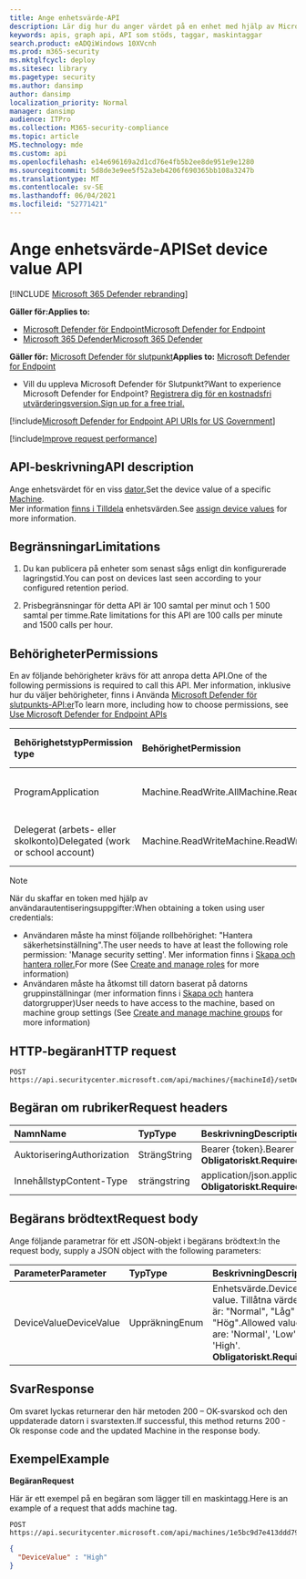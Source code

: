 ```yaml
---
title: Ange enhetsvärde-API
description: Lär dig hur du anger värdet på en enhet med hjälp av Microsoft Defender för Endpoint API.
keywords: apis, graph api, API som stöds, taggar, maskintaggar
search.product: eADQiWindows 10XVcnh
ms.prod: m365-security
ms.mktglfcycl: deploy
ms.sitesec: library
ms.pagetype: security
ms.author: dansimp
author: dansimp
localization_priority: Normal
manager: dansimp
audience: ITPro
ms.collection: M365-security-compliance
ms.topic: article
MS.technology: mde
ms.custom: api
ms.openlocfilehash: e14e696169a2d1cd76e4fb5b2ee8de951e9e1280
ms.sourcegitcommit: 5d8de3e9ee5f52a3eb4206f690365bb108a3247b
ms.translationtype: MT
ms.contentlocale: sv-SE
ms.lasthandoff: 06/04/2021
ms.locfileid: "52771421"
---
```

# <a name="set-device-value-api"></a><span data-ttu-id="e140f-104">Ange enhetsvärde-API</span><span class="sxs-lookup"><span data-stu-id="e140f-104">Set device value API</span></span>

[!INCLUDE [Microsoft 365 Defender rebranding](../../includes/microsoft-defender.md)]

<span data-ttu-id="e140f-105">**Gäller för:**</span><span class="sxs-lookup"><span data-stu-id="e140f-105">**Applies to:**</span></span>
- [<span data-ttu-id="e140f-106">Microsoft Defender för Endpoint</span><span class="sxs-lookup"><span data-stu-id="e140f-106">Microsoft Defender for Endpoint</span></span>](https://go.microsoft.com/fwlink/p/?linkid=2154037)
- [<span data-ttu-id="e140f-107">Microsoft 365 Defender</span><span class="sxs-lookup"><span data-stu-id="e140f-107">Microsoft 365 Defender</span></span>](https://go.microsoft.com/fwlink/?linkid=2118804)

<span data-ttu-id="e140f-108">**Gäller för:** [Microsoft Defender för slutpunkt](https://go.microsoft.com/fwlink/?linkid=2154037)</span><span class="sxs-lookup"><span data-stu-id="e140f-108">**Applies to:** [Microsoft Defender for Endpoint](https://go.microsoft.com/fwlink/?linkid=2154037)</span></span>

- <span data-ttu-id="e140f-109">Vill du uppleva Microsoft Defender för Slutpunkt?</span><span class="sxs-lookup"><span data-stu-id="e140f-109">Want to experience Microsoft Defender for Endpoint?</span></span> [<span data-ttu-id="e140f-110">Registrera dig för en kostnadsfri utvärderingsversion.</span><span class="sxs-lookup"><span data-stu-id="e140f-110">Sign up for a free trial.</span></span>](https://www.microsoft.com/microsoft-365/windows/microsoft-defender-atp?ocid=docs-wdatp-exposedapis-abovefoldlink) 

[!include[Microsoft Defender for Endpoint API URIs for US Government](../../includes/microsoft-defender-api-usgov.md)]

[!include[Improve request performance](../../includes/improve-request-performance.md)]


## <a name="api-description"></a><span data-ttu-id="e140f-111">API-beskrivning</span><span class="sxs-lookup"><span data-stu-id="e140f-111">API description</span></span>

<span data-ttu-id="e140f-112">Ange enhetsvärdet för en viss [dator.](machine.md)</span><span class="sxs-lookup"><span data-stu-id="e140f-112">Set the device value of a specific [Machine](machine.md).</span></span><br>
<span data-ttu-id="e140f-113">Mer information [finns i Tilldela](tvm-assign-device-value.md) enhetsvärden.</span><span class="sxs-lookup"><span data-stu-id="e140f-113">See [assign device values](tvm-assign-device-value.md) for more information.</span></span>

## <a name="limitations"></a><span data-ttu-id="e140f-114">Begränsningar</span><span class="sxs-lookup"><span data-stu-id="e140f-114">Limitations</span></span>

1. <span data-ttu-id="e140f-115">Du kan publicera på enheter som senast sågs enligt din konfigurerade lagringstid.</span><span class="sxs-lookup"><span data-stu-id="e140f-115">You can post on devices last seen according to your configured retention period.</span></span>

2. <span data-ttu-id="e140f-116">Prisbegränsningar för detta API är 100 samtal per minut och 1 500 samtal per timme.</span><span class="sxs-lookup"><span data-stu-id="e140f-116">Rate limitations for this API are 100 calls per minute and 1500 calls per hour.</span></span>


## <a name="permissions"></a><span data-ttu-id="e140f-117">Behörigheter</span><span class="sxs-lookup"><span data-stu-id="e140f-117">Permissions</span></span>

<span data-ttu-id="e140f-118">En av följande behörigheter krävs för att anropa detta API.</span><span class="sxs-lookup"><span data-stu-id="e140f-118">One of the following permissions is required to call this API.</span></span> <span data-ttu-id="e140f-119">Mer information, inklusive hur du väljer behörigheter, finns i Använda [Microsoft Defender för slutpunkts-API:er](apis-intro.md)</span><span class="sxs-lookup"><span data-stu-id="e140f-119">To learn more, including how to choose permissions, see [Use Microsoft Defender for Endpoint APIs](apis-intro.md)</span></span>

<span data-ttu-id="e140f-120">Behörighetstyp</span><span class="sxs-lookup"><span data-stu-id="e140f-120">Permission type</span></span> |    <span data-ttu-id="e140f-121">Behörighet</span><span class="sxs-lookup"><span data-stu-id="e140f-121">Permission</span></span>    |    <span data-ttu-id="e140f-122">Visningsnamn för behörighet</span><span class="sxs-lookup"><span data-stu-id="e140f-122">Permission display name</span></span>
:---|:---|:---
<span data-ttu-id="e140f-123">Program</span><span class="sxs-lookup"><span data-stu-id="e140f-123">Application</span></span> |    <span data-ttu-id="e140f-124">Machine.ReadWrite.All</span><span class="sxs-lookup"><span data-stu-id="e140f-124">Machine.ReadWrite.All</span></span> |    <span data-ttu-id="e140f-125">"Läsa och skriva all maskininformation"</span><span class="sxs-lookup"><span data-stu-id="e140f-125">'Read and write all machine information'</span></span>
<span data-ttu-id="e140f-126">Delegerat (arbets- eller skolkonto)</span><span class="sxs-lookup"><span data-stu-id="e140f-126">Delegated (work or school account)</span></span> | <span data-ttu-id="e140f-127">Machine.ReadWrite</span><span class="sxs-lookup"><span data-stu-id="e140f-127">Machine.ReadWrite</span></span> | <span data-ttu-id="e140f-128">Maskininformation för läsning och skrivning</span><span class="sxs-lookup"><span data-stu-id="e140f-128">'Read and write machine information'</span></span>

>[!Note]
> <span data-ttu-id="e140f-129">När du skaffar en token med hjälp av användarautentiseringsuppgifter:</span><span class="sxs-lookup"><span data-stu-id="e140f-129">When obtaining a token using user credentials:</span></span>
>
>- <span data-ttu-id="e140f-130">Användaren måste ha minst följande rollbehörighet: "Hantera säkerhetsinställning".</span><span class="sxs-lookup"><span data-stu-id="e140f-130">The user needs to have at least the following role permission: 'Manage security setting'.</span></span> <span data-ttu-id="e140f-131">Mer information finns i [Skapa och hantera roller.](user-roles.md)</span><span class="sxs-lookup"><span data-stu-id="e140f-131">For more  (See [Create and manage roles](user-roles.md) for more information)</span></span>
>- <span data-ttu-id="e140f-132">Användaren måste ha åtkomst till datorn baserat på datorns gruppinställningar (mer information finns i [Skapa och](machine-groups.md) hantera datorgrupper)</span><span class="sxs-lookup"><span data-stu-id="e140f-132">User needs to have access to the machine, based on machine group settings (See [Create and manage machine groups](machine-groups.md) for more information)</span></span>

## <a name="http-request"></a><span data-ttu-id="e140f-133">HTTP-begäran</span><span class="sxs-lookup"><span data-stu-id="e140f-133">HTTP request</span></span>

```http
POST https://api.securitycenter.microsoft.com/api/machines/{machineId}/setDeviceValue
```

## <a name="request-headers"></a><span data-ttu-id="e140f-134">Begäran om rubriker</span><span class="sxs-lookup"><span data-stu-id="e140f-134">Request headers</span></span>

<span data-ttu-id="e140f-135">Namn</span><span class="sxs-lookup"><span data-stu-id="e140f-135">Name</span></span> | <span data-ttu-id="e140f-136">Typ</span><span class="sxs-lookup"><span data-stu-id="e140f-136">Type</span></span> | <span data-ttu-id="e140f-137">Beskrivning</span><span class="sxs-lookup"><span data-stu-id="e140f-137">Description</span></span>
:---|:---|:---
<span data-ttu-id="e140f-138">Auktorisering</span><span class="sxs-lookup"><span data-stu-id="e140f-138">Authorization</span></span> | <span data-ttu-id="e140f-139">Sträng</span><span class="sxs-lookup"><span data-stu-id="e140f-139">String</span></span> | <span data-ttu-id="e140f-140">Bearer {token}.</span><span class="sxs-lookup"><span data-stu-id="e140f-140">Bearer {token}.</span></span> <span data-ttu-id="e140f-141">**Obligatoriskt.**</span><span class="sxs-lookup"><span data-stu-id="e140f-141">**Required**.</span></span>
<span data-ttu-id="e140f-142">Innehållstyp</span><span class="sxs-lookup"><span data-stu-id="e140f-142">Content-Type</span></span> | <span data-ttu-id="e140f-143">sträng</span><span class="sxs-lookup"><span data-stu-id="e140f-143">string</span></span> | <span data-ttu-id="e140f-144">application/json.</span><span class="sxs-lookup"><span data-stu-id="e140f-144">application/json.</span></span> <span data-ttu-id="e140f-145">**Obligatoriskt.**</span><span class="sxs-lookup"><span data-stu-id="e140f-145">**Required**.</span></span>

## <a name="request-body"></a><span data-ttu-id="e140f-146">Begärans brödtext</span><span class="sxs-lookup"><span data-stu-id="e140f-146">Request body</span></span>

<span data-ttu-id="e140f-147">Ange följande parametrar för ett JSON-objekt i begärans brödtext:</span><span class="sxs-lookup"><span data-stu-id="e140f-147">In the request body, supply a JSON object with the following parameters:</span></span>

<span data-ttu-id="e140f-148">Parameter</span><span class="sxs-lookup"><span data-stu-id="e140f-148">Parameter</span></span> |    <span data-ttu-id="e140f-149">Typ</span><span class="sxs-lookup"><span data-stu-id="e140f-149">Type</span></span>    | <span data-ttu-id="e140f-150">Beskrivning</span><span class="sxs-lookup"><span data-stu-id="e140f-150">Description</span></span>
:---|:---|:---
<span data-ttu-id="e140f-151">DeviceValue</span><span class="sxs-lookup"><span data-stu-id="e140f-151">DeviceValue</span></span> |    <span data-ttu-id="e140f-152">Uppräkning</span><span class="sxs-lookup"><span data-stu-id="e140f-152">Enum</span></span> |    <span data-ttu-id="e140f-153">Enhetsvärde.</span><span class="sxs-lookup"><span data-stu-id="e140f-153">Device value.</span></span> <span data-ttu-id="e140f-154">Tillåtna värden är: "Normal", "Låg" och "Hög".</span><span class="sxs-lookup"><span data-stu-id="e140f-154">Allowed values are: 'Normal', 'Low' and 'High'.</span></span> <span data-ttu-id="e140f-155">**Obligatoriskt.**</span><span class="sxs-lookup"><span data-stu-id="e140f-155">**Required**.</span></span>

## <a name="response"></a><span data-ttu-id="e140f-156">Svar</span><span class="sxs-lookup"><span data-stu-id="e140f-156">Response</span></span>

<span data-ttu-id="e140f-157">Om svaret lyckas returnerar den här metoden 200 – OK-svarskod och den uppdaterade datorn i svarstexten.</span><span class="sxs-lookup"><span data-stu-id="e140f-157">If successful, this method returns 200 - Ok response code and the updated Machine in the response body.</span></span>

## <a name="example"></a><span data-ttu-id="e140f-158">Exempel</span><span class="sxs-lookup"><span data-stu-id="e140f-158">Example</span></span>

<span data-ttu-id="e140f-159">**Begäran**</span><span class="sxs-lookup"><span data-stu-id="e140f-159">**Request**</span></span>

<span data-ttu-id="e140f-160">Här är ett exempel på en begäran som lägger till en maskintagg.</span><span class="sxs-lookup"><span data-stu-id="e140f-160">Here is an example of a request that adds machine tag.</span></span>

```http
POST https://api.securitycenter.microsoft.com/api/machines/1e5bc9d7e413ddd7902c2932e418702b84d0cc07/setDeviceValue
```

```json
{
  "DeviceValue" : "High"
}
```

